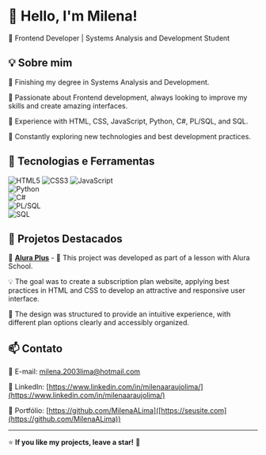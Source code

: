 # 👋 Hello, I'm Milena!

🎯 Frontend Developer | Systems Analysis and Development Student

## 💡 Sobre mim  
🔹 Finishing my degree in Systems Analysis and Development.

🔹 Passionate about Frontend development, always looking to improve my skills and create amazing interfaces.

🔹 Experience with HTML, CSS, JavaScript, Python, C#, PL/SQL, and SQL.

🔹 Constantly exploring new technologies and best development practices.  

## 🚀 Tecnologias e Ferramentas  
![HTML5](https://img.shields.io/badge/HTML5-E34F26?style=for-the-badge&logo=html5&logoColor=white) 
![CSS3](https://img.shields.io/badge/CSS3-1572B6?style=for-the-badge&logo=css3&logoColor=white) 
![JavaScript](https://img.shields.io/badge/JavaScript-F7DF1E?style=for-the-badge&logo=javascript&logoColor=black)  
![Python](https://img.shields.io/badge/Python-3776AB?style=for-the-badge&logo=python&logoColor=white)  
![C#](https://img.shields.io/badge/C%23-239120?style=for-the-badge&logo=csharp&logoColor=white)  
![PL/SQL](https://img.shields.io/badge/PL%2FSQL-F80000?style=for-the-badge&logo=oracle&logoColor=white)  
![SQL](https://img.shields.io/badge/SQL-4479A1?style=for-the-badge&logo=postgresql&logoColor=white)  

## 📌 Projetos Destacados  
🔹 **[Alura Plus](https://github.com/MilenaALima/aluraplus.git)** -
📖 This project was developed as part of a lesson with Alura School.

💡 The goal was to create a subscription plan website, applying best practices in HTML and CSS to develop an attractive and responsive user interface.

🎨 The design was structured to provide an intuitive experience, with different plan options clearly and accessibly organized.

## 📫 Contato  
📧 E-mail: [milena.2003lima@hotmail.com](mailto:seuemail@email.com)  

🔗 LinkedIn: [https://www.linkedin.com/in/milenaaraujolima/](https://www.linkedin.com/in/milenaaraujolima/)  

🚀 Portfólio: [https://github.com/MilenaALima]([https://seusite.com](https://github.com/MilenaALima))  

---
⭐ **If you like my projects, leave a star!** 🌟
